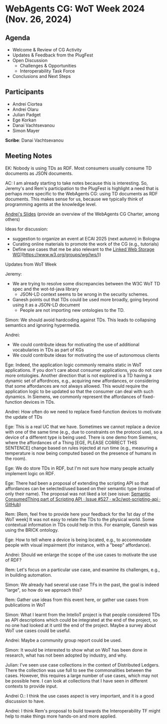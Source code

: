 # WebAgents CG: WoT Week 2024 (Nov. 26, 2024)

## Agenda
   * Welcome \& Review of CG Activity
   * Updates \& Feedback from the PlugFest
   * Open Discussion
       * Challenges \& Opportunities
       * Interoperability Task Force
   * Conclusions and Next Steps


## Participants
   * Andrei Ciortea
   * Andrei Olaru
   * Julian Padget
   * Ege Korkan
   * Danai Vachtsevanou
   * Simon Mayer

**Scribe**: Danai Vachtsevanou

## Meeting Notes

EK: Nobody is using TDs as RDF. Most consumers usually consume TD documents as JSON documents.

AC: I am already starting to take notes because this is interesting. So, Jeremy's and Rem's participation to the PlugFest is highlight a need that is perhaps more specific to the WebAgents CG: using TD documents as RDF documents. This makes sense for us, because we typically think of programming agents at the knowledge level.

[Andrei's Slides](https://github.com/w3c-cg/webagents/tree/main/Meetings/2024-11-26-WoT-Week/) (provide an overview of the WebAgents CG Charter, among others)

Ideas for discussion:
   * suggestion to organize an event at ECAI 2025 (next autumn) in Bologna
   * Curating online materials to promote the work of the CG (e.g., tutorials)
   * Define use cases that me be also relevant to the [Linked Web Storage WG]([https://www.w3.org/groups/wg/lws/)](https://www.w3.org/groups/wg/lws/))

Updates from WoT Week

Jeremy: 
   *  We are trying to resolve some discrepancies between the W3C WoT TD spec and the wot-td-java library 
       * JSON-LD context seems to be wrong in the security schemes. 
   *   Ganesh points out that TDs could be used more broadly, going beyond using it as a JSON-LD document   
       * People are not importing new ontologies to the TD.

Simon: We should avoid hardcoding against TDs. This leads to collapsing semantics and ignoring hypermedia. 

Andrei:
   * We could contribute ideas for motivating the use of additional vocabularies in TDs as part of KGs
   * We could contribute ideas for motivating the use of autonomous clients

Ege: Indeed, the application logic commonly remains static in WoT applications.  If you don't care about consumer applications, you do not care more ontologies. Another direction that is not explored is a TD having a dynamic set of affordnces, e.g., acquiring new affordances, or considering that some affordances are not always allowed. This would require the application logic to be updated so that the consumer can deal with such dynamics. In Siemens, we commonly represent the affordances of fixed-function devices in TDs. 

Andrei: How often do we need to replace fixed-function devices to motivate the update of TDs

Ege: This is a real UC that we have. Sometimes we cannot replace a device with one of the same time (e.g., due to constraints on the protocol use), so a device of a different type is being used. There is one demo from Siemens, where the affordances of a Thing [EGE, PLEASE CORRECT THIS SENTENCE] change based on rules injected at run time (e.g., measuring a temperature is now being computed based on the presence of humans in the room). 

Ege: We do store TDs in RDF, but I'm not sure how many people actually implement logic on RDF.

Ege: There had been a proposal of extending the scripting API so that affordances can be selected/used based on their semantic type (instead of only their name). The proposal was not liked a lot (see issue: [Semantic ConsumedThing part of Scripting API · Issue #527 · w3c/wot-scripting-api · GitHub](github.com/w3c/wot-scripting-api/issues/527))

Rem: [Rem, feel free to provide here your feedback for the 1st day of the WoT week] It was not easy to relate the TDs to the physical world. Some contextual information in TDs could help in this. For example, Ganesh was using the BRICK ontology. 

Ege: How to tell where a device is being located, e.g., to accommodate people with visual impairment (for instance, with a "beep" affordance).

Andrei: Should we enlarge the scope of the use cases to motivate the use of RDF?

Rem: Let's focus on a particular use case, and examine its challenges, e.g., in building automation. 

Simon: We already had several use case TFs in the past, the goal is indeed "large", so how do we approach this?

Rem: Gather use ideas from this event here, or gather use cases from publications in WoT

Simon: What I learnt from the IntelIoT project is that people considered TDs as API descriptions which could be integrated at the end of the project, so no one had looked at it until the end of the project. Maybe a survey about WoT use cases could be useful. 

Andrei: Maybe a community group report could be used. 

Simon: It would be interested to show what on WoT has been done in research, what has not been adopted by industry, and why. 

Julian: I've seen use case collections in the context of Distributed Ledgers. There the collection was use full to see the commonalities between the cases. However, this requires a large number of use cases, which may not be possible here. I can look at collections that I have seen in different contexts to provide input. 

Andrei O.: I think the use cases aspect is very important, and it is a good discussion to have. 

Andrei: I think Rem's proposal to build towards the Interoperability TF might help to make things more hands-on and more applied. 
